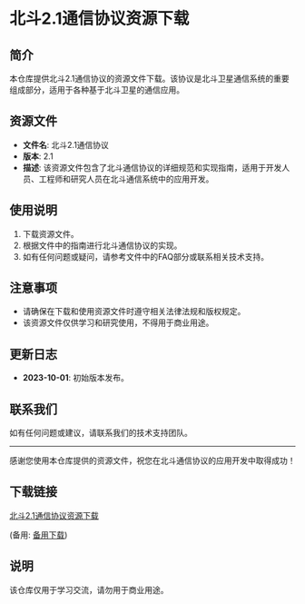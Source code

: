 # 北斗2.1通信协议资源下载

## 简介
本仓库提供北斗2.1通信协议的资源文件下载。该协议是北斗卫星通信系统的重要组成部分，适用于各种基于北斗卫星的通信应用。

## 资源文件
- **文件名**: 北斗2.1通信协议
- **版本**: 2.1
- **描述**: 该资源文件包含了北斗通信协议的详细规范和实现指南，适用于开发人员、工程师和研究人员在北斗通信系统中的应用开发。

## 使用说明
1. 下载资源文件。
2. 根据文件中的指南进行北斗通信协议的实现。
3. 如有任何问题或疑问，请参考文件中的FAQ部分或联系相关技术支持。

## 注意事项
- 请确保在下载和使用资源文件时遵守相关法律法规和版权规定。
- 该资源文件仅供学习和研究使用，不得用于商业用途。

## 更新日志
- **2023-10-01**: 初始版本发布。

## 联系我们
如有任何问题或建议，请联系我们的技术支持团队。

---
感谢您使用本仓库提供的资源文件，祝您在北斗通信协议的应用开发中取得成功！

## 下载链接
[北斗2.1通信协议资源下载](https://pan.quark.cn/s/811f5dd6f83d) 

(备用: [备用下载](https://pan.baidu.com/s/12GU5_4MKe7DXH1iDlj-7lA?pwd=1234))

## 说明

该仓库仅用于学习交流，请勿用于商业用途。
